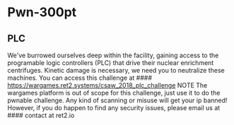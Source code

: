 # Pwn-300pt
## PLC
We've burrowed ourselves deep within the facility, gaining access to the programable logic controllers (PLC) that drive their nuclear enrichment centrifuges. Kinetic damage is necessary, we need you to neutralize these machines.
You can access this challenge at #### https://wargames.ret2.systems/csaw_2018_plc_challenge
NOTE The wargames platform is out of scope for this challenge, just use it to do the pwnable challenge. Any kind of scanning or misuse will get your ip banned! However, if you do happen to find any security issues, please email us at #### contact at ret2.io